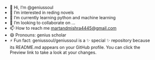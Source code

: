 - 👋 Hi, I’m @geniussoul
- 👀 I’m interested in reding novels
- 🌱 I’m currently learning python and machine learning
- 💞️ I’m looking to collaborate on ...
- 📫 How to reach me martandmishra4445@gmail.com
- 😄 Pronouns: genius scholar
- ⚡ Fun fact: geniussoul/geniussoul is a ✨ special ✨ repository because its README.md appears on your GitHub profile.
You can click the Preview link to take a look at your changes.

